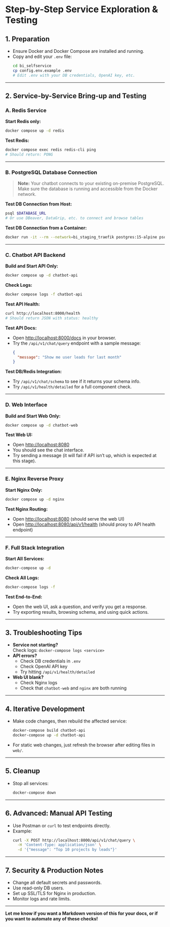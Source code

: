 # Step-by-Step Service Exploration & Testing

## 1. **Preparation**

- Ensure Docker and Docker Compose are installed and running.
- Copy and edit your `.env` file:
  ```bash
  cd bi_selfservice
  cp config.env.example .env
  # Edit .env with your DB credentials, OpenAI key, etc.
  ```

---

## 2. **Service-by-Service Bring-up and Testing**

### **A. Redis Service**

**Start Redis only:**
```bash
docker compose up -d redis
```

**Test Redis:**
```bash
docker compose exec redis redis-cli ping
# Should return: PONG
```

---

### **B. PostgreSQL Database Connection**

> **Note:** Your chatbot connects to your existing on-premise PostgreSQL.  
> Make sure the database is running and accessible from the Docker network.

**Test DB Connection from Host:**
```bash
psql $DATABASE_URL
# Or use DBeaver, DataGrip, etc. to connect and browse tables
```

**Test DB Connection from a Container:**
```bash
docker run -it --rm --network=bi_staging_traefik postgres:15-alpine psql $DATABASE_URL              
```

---

### **C. Chatbot API Backend**

**Build and Start API Only:**
```bash
docker compose up -d chatbot-api
```

**Check Logs:**
```bash
docker compose logs -f chatbot-api
```

**Test API Health:**
```bash
curl http://localhost:8000/health
# Should return JSON with status: healthy
```

**Test API Docs:**
- Open [http://localhost:8000/docs](http://localhost:8000/docs) in your browser.
- Try the `/api/v1/chat/query` endpoint with a sample message:
  ```json
  {
    "message": "Show me user leads for last month"
  }
  ```

**Test DB/Redis Integration:**
- Try `/api/v1/chat/schema` to see if it returns your schema info.
- Try `/api/v1/health/detailed` for a full component check.

---

### **D. Web Interface**

**Build and Start Web Only:**
```bash
docker compose up -d chatbot-web
```

**Test Web UI:**
- Open [http://localhost:8080](http://localhost:8080)
- You should see the chat interface.
- Try sending a message (it will fail if API isn’t up, which is expected at this stage).

---

### **E. Nginx Reverse Proxy**

**Start Nginx Only:**
```bash
docker compose up -d nginx
```

**Test Nginx Routing:**
- Open [http://localhost:8080](http://localhost:8080) (should serve the web UI)
- Open [http://localhost:8080/api/v1/health](http://localhost:8080/api/v1/health) (should proxy to API health endpoint)

---

### **F. Full Stack Integration**

**Start All Services:**
```bash
docker-compose up -d
```

**Check All Logs:**
```bash
docker-compose logs -f
```

**Test End-to-End:**
- Open the web UI, ask a question, and verify you get a response.
- Try exporting results, browsing schema, and using quick actions.

---

## 3. **Troubleshooting Tips**

- **Service not starting?**  
  Check logs: `docker-compose logs <service>`
- **API errors?**  
  - Check DB credentials in `.env`
  - Check OpenAI API key
  - Try hitting `/api/v1/health/detailed`
- **Web UI blank?**  
  - Check Nginx logs
  - Check that `chatbot-web` and `nginx` are both running

---

## 4. **Iterative Development**

- Make code changes, then rebuild the affected service:
  ```bash
  docker-compose build chatbot-api
  docker-compose up -d chatbot-api
  ```
- For static web changes, just refresh the browser after editing files in `web/`.

---

## 5. **Cleanup**

- Stop all services:
  ```bash
  docker-compose down
  ```

---

## 6. **Advanced: Manual API Testing**

- Use Postman or `curl` to test endpoints directly.
- Example:
  ```bash
  curl -X POST http://localhost:8000/api/v1/chat/query \
    -H 'Content-Type: application/json' \
    -d '{"message": "Top 10 projects by leads"}'
  ```

---

## 7. **Security & Production Notes**

- Change all default secrets and passwords.
- Use read-only DB users.
- Set up SSL/TLS for Nginx in production.
- Monitor logs and rate limits.

---

**Let me know if you want a Markdown version of this for your docs, or if you want to automate any of these checks!**